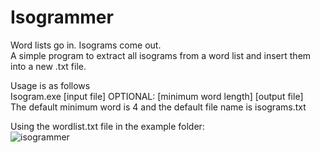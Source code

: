 # Isogrammer
Word lists go in. Isograms come out.  
A simple program to extract all isograms from a word list and insert them into a new .txt file.

Usage is as follows  
Isogram.exe [input file] OPTIONAL: [minimum word length] [output file]  
The default minimum word is 4 and the default file name is isograms.txt

Using the wordlist.txt file in the example folder:  
![isogrammer](https://cloud.githubusercontent.com/assets/2692096/12508275/f850ec48-c0f2-11e5-9a6c-a2f3124b13e1.png)
